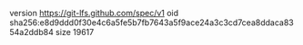 version https://git-lfs.github.com/spec/v1
oid sha256:e8d9ddd0f30e4c6a5fe5b7fb7643a5f9ace24a3c3cd7cea8ddaca8354a2ddb84
size 19617
